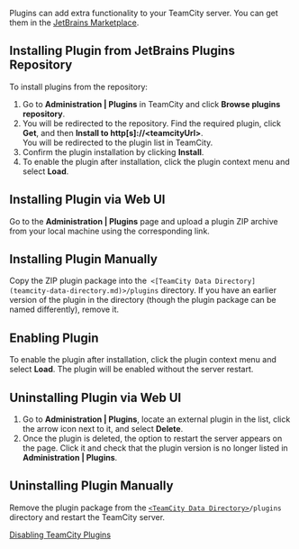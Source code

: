 [//]: # (title: Installing Additional Plugins)
[//]: # (auxiliary-id: Installing Additional Plugins)

Plugins can add extra functionality to your TeamCity server. You can get them in the [JetBrains Marketplace](https://plugins.jetbrains.com/teamcity).

## Installing Plugin from JetBrains Plugins Repository

To install plugins from the repository:
1. Go to __Administration | Plugins__ in TeamCity and click __Browse plugins repository__.
2. You will be redirected to the repository. Find the required plugin, click __Get__, and then __Install to http[s]://\<teamcityUrl\>__.   
You will be redirected to the plugin list in TeamCity. 
3. Confirm the plugin installation by clicking __Install__.
4. To enable the plugin after installation, click the plugin context menu and select __Load__.

## Installing Plugin via Web UI

Go to the __Administration | Plugins__ page and upload a plugin ZIP archive from your local machine using the corresponding link.

## Installing Plugin Manually

Copy the ZIP plugin package into the` <[TeamCity Data Directory](teamcity-data-directory.md)>/plugins` directory. If you have an earlier version of the plugin in the directory (though the plugin package can be named differently), remove it.

## Enabling Plugin

To enable the plugin after installation, click the plugin context menu and select __Load__. The plugin will be enabled without the server restart.

## Uninstalling Plugin via Web UI

1. Go to __Administration | Plugins__, locate an external plugin in the list, click the arrow icon next to it, and select __Delete__. 
2. Once the plugin is deleted, the option to restart the server appears on the page. Click it and check that the plugin version is no longer listed in __Administration | Plugins__.

## Uninstalling Plugin Manually

Remove the plugin package from the [`<TeamCity Data Directory>`](teamcity-data-directory.md)`/plugins` directory and restart the TeamCity server.

<seealso>
        <category ref="admin-guide">
            <a href="disabling-teamcity-plugins.md">Disabling TeamCity Plugins</a>
        </category>
</seealso>